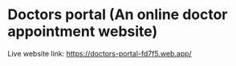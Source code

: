 # Doctors portal (An online doctor appointment website)

Live website link: https://doctors-portal-fd7f5.web.app/

